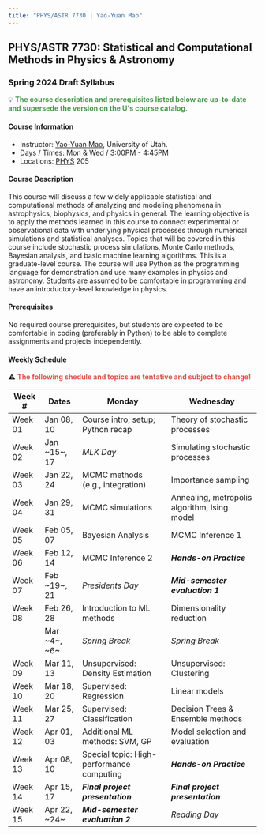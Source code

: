 ```yaml
---
title: "PHYS/ASTR 7730 | Yao-Yuan Mao"
---
```


## PHYS/ASTR 7730: Statistical and Computational Methods in Physics & Astronomy

### Spring 2024 Draft Syllabus

💡 <span style="color: #4e964e;">**The course description and prerequisites listed below are up-to-date and supersede the version on the U's course catalog.**</span>

#### Course Information

- Instructor: [Yao-Yuan Mao](https://yymao.github.io/), University of Utah.
- Days / Times: Mon & Wed / 3:00PM - 4:45PM
- Locations: [PHYS](https://map.utah.edu/?code=PHYS) 205

#### Course Description

This course will discuss a few widely applicable statistical and computational methods of analyzing and 
modeling phenomena in astrophysics, biophysics, and physics in general. The learning objective is to apply 
the methods learned in this course to connect experimental or observational data with underlying physical 
processes through numerical simulations and statistical analyses. 
Topics that will be covered in this course include stochastic process simulations, Monte Carlo methods, 
Bayesian analysis, and basic machine learning algorithms. This is a graduate-level course. The course 
will use Python as the programming language for demonstration and use many examples in physics and astronomy. 
Students are assumed to be comfortable in programming and have an introductory-level knowledge in physics.

#### Prerequisites

No required course prerequisites, but students are expected to be comfortable in coding (preferably in Python) 
to be able to complete assignments and projects independently. 

#### Weekly Schedule

⚠️ <span style="color: #dd514c;">**The following shedule and topics are tentative and subject to change!**</span>

| Week # | Dates | Monday | Wednesday |
|--------|-------|--------|-----------|
| Week 01 | Jan 08, 10 | Course intro; setup; Python recap | Theory of stochastic processes |
| Week 02 | Jan ~15~, 17 | *MLK Day* | Simulating stochastic processes |
| Week 03 | Jan 22, 24 | MCMC methods (e.g., integration) | Importance sampling |
| Week 04 | Jan 29, 31 | MCMC simulations | Annealing, metropolis algorithm, Ising model |
| Week 05 | Feb 05, 07 | Bayesian Analysis | MCMC Inference 1 |
| Week 06 | Feb 12, 14 | MCMC Inference 2 | ***Hands-on Practice*** |
| Week 07 | Feb ~19~, 21 | *Presidents Day* | ***Mid-semester evaluation 1*** | 
| Week 08 | Feb 26, 28 | Introduction to ML methods  | Dimensionality reduction | 
|         | Mar ~4~, ~6~ | *Spring Break* | *Spring Break* |
| Week 09 | Mar 11, 13 | Unsupervised: Density Estimation | Unsupervised: Clustering |
| Week 10 | Mar 18, 20 | Supervised: Regression | Linear models |
| Week 11 | Mar 25, 27 | Supervised: Classification | Decision Trees & Ensemble methods |
| Week 12 | Apr 01, 03 | Additional ML methods: SVM, GP | Model selection and evaluation |
| Week 13 | Apr 08, 10 | Special topic: High-performance computing | ***Hands-on Practice*** |
| Week 14 | Apr 15, 17 | ***Final project presentation*** | ***Final project presentation*** | 
| Week 15 | Apr 22, ~24~ | ***Mid-semester evaluation 2*** | *Reading Day* | 
